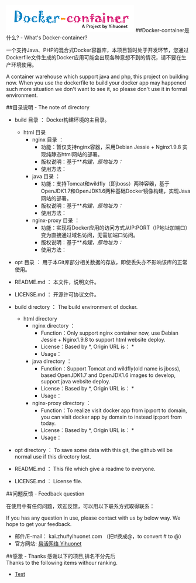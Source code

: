 ![Docker-container](opt/Docker-container.png)
##Docker-container是什么? - What's Docker-container?

  
一个支持Java、PHP的混合式Docker容器库，本项目暂时处于开发环节，您通过Dockerfile文件生成的Docker应用可能会出现各种意想不到的情况，请不要在生产环境使用。
  
A container warehouse which support java and php, this project on building now. When you use the dockerfile to build your docker app may happened such more situation we don't want to see it, so please don't use it in formal environment.


  
  
##目录说明 - The note of directory

* build 目录 ： Docker构建环境的主目录。
    * html 目录 
        * nginx 目录 ：
            * 功能：暂仅支持nginx容器，采用Debian Jessie + Nginx1.9.8 实现纯静态html网站的部署。
            * 版权说明：基于***构建，原地址为：*
            * 使用方法：
        * java 目录 ：
            * 功能：支持Tomcat和wildfly（即jboss）两种容器，基于OpenJDK1.7和OpenJDK1.6两种基础Docker镜像构建，实现Java网站的部署。 
            * 版权说明：基于***构建，原地址为：*
    		* 使用方法：
        * nginx-proxy 目录 ：
            * 功能：实现将Docker应用的访问方式从IP:PORT（IP地址加端口）变为直接通过域名访问，无需加端口访问。
			* 版权说明：基于***构建，原地址为：*
			* 使用方法：
* opt 目录 ： 用于本Git库部分相关数据的存放，即使丢失亦不影响该库的正常使用。
* README.md ： 本文件，说明文件。
* LICENSE.md ： 开源许可协议文件。
      
      
    
	
* build directory ： The build environment of docker.
    * html directory 
        * nginx directory ：
            * Function：Only support nginx container now, use Debian Jessie + Nginx1.9.8 to support html website deploy.
            * License：Based by *, Origin URL is： *
            * Usage：
        * java directory ：
            * Function：Support Tomcat and wildfly(old name is jboss), based OpenJDK1.7 and OpenJDK1.6 images to develop, support java website deploy. 
            * License：Based by *, Origin URL is： *
    		* Usage：
        * nginx-proxy directory ：
            * Function：To realize visit docker app from ip:port to domain, you can visit docker app by domain to instead ip:port from today.
			* License：Based by *, Origin URL is： *
			* Usage：
* opt directory ： To save some data with this git, the github will be normal use if this directory lost.
* README.md ： This file which give a readme to everyone.
* LICENSE.md ： License file.	

  
  
##问题反馈 - Feedback question  

在使用中有任何问题，欢迎反馈，可以用以下联系方式取得联系：  
  
If you has any question in use, please contact with us by below way. We hope to get your feedback.

* 邮件/E-mail： kai.zhu#yihuonet.com （把#换成@，to convert # to @）
* 官方网站: [易活网络 Yihuonet](http://www.yihuonet.com)

  
  
##感激 - Thanks
感谢以下的项目,排名不分先后  
Thanks to the following items withour ranking.

* [Test](http://www.example.com/) 

